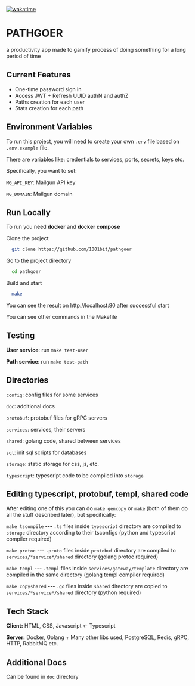 
[![wakatime](https://wakatime.com/badge/github/1001bit/pathgoer.svg)](https://wakatime.com/badge/github/1001bit/pathgoer)

# PATHGOER

a productivity app made to gamify process of doing something for a long period of time
## Current Features

- One-time password sign in
- Access JWT + Refresh UUID authN and authZ
- Paths creation for each user
- Stats creation for each path

## Environment Variables

To run this project, you will need to create your own `.env` file based on `.env.example` file.

There are variables like: credentials to services, ports, secrets, keys etc.

Specifically, you want to set:

`MG_API_KEY`: Mailgun API key

`MG_DOMAIN`: Mailgun domain

## Run Locally

To run you need **docker** and **docker compose**

Clone the project

```bash
  git clone https://github.com/1001bit/pathgoer
```

Go to the project directory

```bash
  cd pathgoer
```

Build and start

```bash
  make
```

You can see the result on http://localhost:80 after successful start

You can see other commands in the Makefile

## Testing

**User service**: run `make test-user`

**Path service**: run `make test-path`

## Directories

`config`: config files for some services

`doc`: additional docs

`protobuf`: protobuf files for gRPC servers

`services`: services, their servers

`shared`: golang code, shared between services

`sql`: init sql scripts for databases

`storage`: static storage for css, js, etc.

`typescript`: typescript code to be compiled into `storage`

## Editing typescript, protobuf, templ, shared code

After editing one of this you can do `make gencopy` or `make` (both of them do all the stuff described later), but specifically:

`make tscompile` **---** `.ts` files inside `typescript` directory are compiled to `storage` directory according to their tsconfigs (python and typescript compiler required)

`make protoc` **---** `.proto` files inside `protobuf` directory are compiled to `services/*service*/shared` directory (golang protoc required)

`make templ` **---** `.templ` files inside `services/gateway/template` directory are compiled in the same directory (golang templ compiler required)

`make copyshared` **---** `.go` files inside `shared` directory are copied to `services/*service*/shared` directory (python required)

## Tech Stack

**Client:** HTML, CSS, Javascript <- Typescript

**Server:** Docker, Golang + Many other libs used, PostgreSQL, Redis, gRPC, HTTP, RabbitMQ etc.

## Additional Docs

Can be found in `doc` directory

